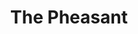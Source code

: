 ---
title: "The Pheasant"
address: "The Pheasant, 410 Upper Ballynahinch Road, Hillsborough., 410 Upper Ballynahinch Road Annahilt, Hillsborough, Down, BT26 6NR"
tel: "+44 (0)28 9263 8056"
county: "Down"
category: "Pubs"
type: "Content"
lat: "54.460391998291016"
lng: "-5.993381977081299"
---
